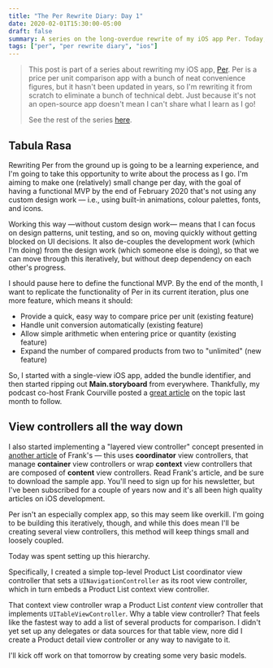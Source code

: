 ```yaml
---
title: "The Per Rewrite Diary: Day 1"
date: 2020-02-01T15:30:00-05:00
draft: false
summary: A series on the long-overdue rewrite of my iOS app Per. Today, it's view controllers all the way down.
tags: ["per", "per rewrite diary", "ios"]
---
```


> This post is part of a series about rewriting my iOS app, [Per]. Per is a price per unit comparison app with a bunch of neat convenience figures, but it hasn't been updated in years, so I'm rewriting it from scratch to eliminate a bunch of technical debt. Just because it's not an open-source app doesn't mean I can't share what I learn as I go!
> 
> See the rest of the series [here].

## Tabula Rasa

Rewriting Per from the ground up is going to be a learning experience, and I'm going to take this opportunity to write about the process as I go. I'm aiming to make one (relatively) small change per day, with the goal of having a functional MVP by the end of February 2020 that's not using any custom design work — i.e., using built-in animations, colour palettes, fonts, and icons.

Working this way —without custom design work— means that I can focus on design patterns, unit testing, and so on, moving quickly without getting blocked on UI decisions. It also de-couples the development work (which I'm doing) from the design work (which someone else is doing), so that we can move through this iteratively, but without deep dependency on each other's progress.

I should pause here to define the functional MVP. By the end of the month, I want to replicate the functionality of Per in its current iteration, plus one more feature, which means it should:

- Provide a quick, easy way to compare price per unit (existing feature)
- Handle unit conversion automatically (existing feature)
- Allow simple arithmetic when entering price or quantity (existing feature)
- Expand the number of compared products from two to "unlimited" (new feature)

So, I started with a single-view iOS app, added the bundle identifier, and then started ripping out **Main.storyboard** from everywhere. Thankfully, my podcast co-host Frank Courville posted a [great article] on the topic last month to follow.

## View controllers all the way down

I also started implementing a "layered view controller" concept presented in [another article] of Frank's — this uses **coordinator** view controllers, that manage **container** view controllers or wrap **context** view controllers that are composed of **content** view controllers. Read Frank's article, and be sure to download the sample app. You'll need to sign up for his newsletter, but I've been subscribed for a couple of years now and it's all been high quality articles on iOS development.

Per isn't an especially complex app, so this may seem like overkill. I'm going to be building this iteratively, though, and while this does mean I'll be creating several view controllers, this method will keep things small and loosely coupled.

Today was spent setting up this hierarchy.

Specifically, I created a simple top-level Product List coordinator view controller that sets a `UINavigationController` as its root view controller, which in turn embeds a Product List context view controller.

That context view controller wrap a Product List _content_ view controller that implements `UITableViewController`. Why a table view controller? That feels like the fastest way to add a list of several products for comparison. I didn't yet set up any delegates or data sources for that table view, nore did I create a Product detail view controller or any way to navigate to it.

I'll kick off work on that tomorrow by creating some very basic models.

[Per]: https://droppedbits.com/apps/per
[here]: /tags/per-rewrite-diary/
[great article]: https://ioscoachfrank.com/remove-main-storyboard.html
[another article]: https://ioscoachfrank.com/layered-view-controllers.html
